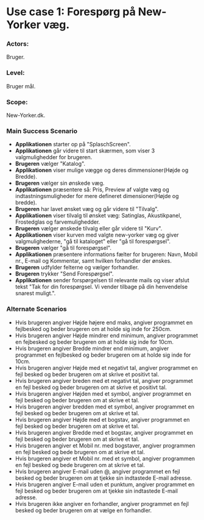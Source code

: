 # Use case 1: Forespørg på New-Yorker væg.

### Actors:
Bruger.

### Level:
Bruger mål.

### Scope:
New-Yorker.dk.

### Main Success Scenario
- **Applikationen** starter op på "SplaschScreen".
- **Applikationen** går videre til start skærmen, som viser 3 valgmulighedder for brugeren.
- **Brugeren** vælger "Katalog".
- **Applikationen** viser mulige vægge og deres dimmensioner(Højde og Bredde).
- **Brugeren** vælger sin ønskede væg.
- **Applikationen** præsentere så: Pris, Preview af valgte væg og indtastningsmuligheder for mere defineret dimensioner(Højde og bredde).
- **Brugeren** har lavet ønsket væg og går videre til "Tilvalg".
- **Applikationen** viser tilvalg til ønsket væg: Satinglas, Akustikpanel, Frostedglas og farvemulighedder.
- **Brugeren** vælger ønskede tilvalg eller går videre til "Kurv".
- **Applikationen** viser kurven med valgte new-yorker væg og giver valgmulighederne, "gå til kataloget" eller "gå til forespørgsel".
- **Brugeren** vælger "gå til forespørgsel".
- **Applikationen** præsentere informations fælter for brugeren: Navn, Mobil nr., E-mail og Kommentar, samt hvilken forhandler der ønskes.
- **Brugeren** udfylder felterne og vælger forhandler.
- **Brugeren** trykker "Send Forespørgsel".
- **Applikationen** sender forspørgelsen til relevante mails og viser afslut tekst "Tak for din forespørgsel. Vi vender tilbage på din henvendelse snarest muligt.".

### Alternate Scenarios
- Hvis brugeren angiver Højde højere end maks, angiver programmet en fejlbesked og beder brugeren om at holde sig inde for 250cm. 
- Hvis brugeren angiver Højde mindrer end minimum, angiver programmet en fejbesked og beder brugeren om at holde sig inde for 10cm.
- Hvis brugeren angiver Bredde mindrer end minimum, angiver programmet en fejlbesked og beder brugeren om at holde sig inde for 10cm.
- Hvis brugeren angiver Højde med et negativt tal, angiver programmet en fejl besked og beder brugeren om at skrive et positivt tal.
- Hvis brugeren angiver breden med et negativt tal, angiver programmet en fejl besked og beder brugeren om at skrive et positivt tal.
- Hvis brugeren angiver Højden med et symbol, angiver programmet en fejl besked og beder brugeren om at skrive et tal.
- Hvis brugeren angiver bredden med et symbol, angiver programmet en fejl besked og beder brugeren om at skrive et tal.
- Hvis brugeren angiver Højde med et bogstav, angiver programmet en fejl besked og beder brugeren om at skrive et tal.
- Hvis brugeren angiver Bredde med et bogstav, angiver programmet en fejl besked og beder brugeren om at skrive et tal.
- Hvis brugeren angiver et Mobil nr. med bogstaver, angiver programmen en fejl besked og bede brugeren om at skrive et tal.
- Hvis brugeren angiver et Mobil nr. med et symbol, angiver programmen en fejl besked og bede brugeren om at skrive et tal.
- Hvis brugeren angiver E-mail uden @, angiver programmet en fejl besked og beder brugeren om at tjekke sin indtastede E-mail adresse.
- Hvis brugeren angiver E-mail uden et punktum, angiver programmet en fejl besked og beder brugeren om at tjekke sin indtastede E-mail adresse.
- Hvis brugeren ikke angiver en forhandler, angiver programmet en fejl besked og beder brugeren om at  vælge en forhandler.
